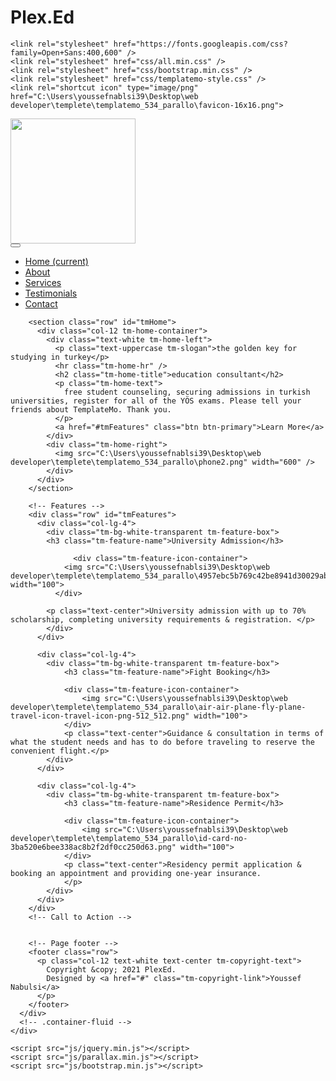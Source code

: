 # Plex.Ed
<!DOCTYPE html>
<html lang="en">
  <head>
    <meta charset="UTF-8" />
    <meta name="viewport" content="width=device-width, initial-scale=1.0" />
    <meta http-equiv="X-UA-Compatible" content="ie=edge" />
    <title>Plex.Ed</title>

    <link rel="stylesheet" href="https://fonts.googleapis.com/css?family=Open+Sans:400,600" />
    <link rel="stylesheet" href="css/all.min.css" />
    <link rel="stylesheet" href="css/bootstrap.min.css" />
    <link rel="stylesheet" href="css/templatemo-style.css" />
    <link rel="shortcut icon" type="image/png" href="C:\Users\youssefnablsi39\Desktop\web developer\templete\templatemo_534_parallo\favicon-16x16.png">
<!--
Parallo Template
https://templatemo.com/tm-534-parallo
-->
  </head>
  <body>
    <div class="parallax-window" data-parallax="scroll" data-image-src="img/bg-01.jpg">
      <div class="container-fluid">
        <div class="row tm-brand-row">
          <div class="col-lg-4 col-11">
<div class="tm-brand-container tm-bg-white-transparent">
              <img src="C:\Users\youssefnablsi39\Desktop\web developer\templete\templatemo_534_parallo\imageonline-co-whitebackgroundremoved.png" width="200">
              <div class="tm-brand-texts">
                <!--<h1 class="text-uppercase tm-brand-name">Plex.Ed</h1>
                <p class="small">Education services</p>-->
              </div>
            </div>
          </div>
          <div class="col-lg-8 col-1">
            <div class="tm-nav">
              <nav class="navbar navbar-expand-lg navbar-light tm-bg-white-transparent tm-navbar">
                <button class="navbar-toggler" type="button"
                  data-toggle="collapse" data-target="#navbarNav"
                  aria-controls="navbarNav" aria-expanded="false" aria-label="Toggle navigation">
                  <span class="navbar-toggler-icon"></span>
                </button>
                <div class="collapse navbar-collapse" id="navbarNav">
                  <ul class="navbar-nav">
                    <li class="nav-item active">
                      <div class="tm-nav-link-highlight"></div>
                      <a class="nav-link" href="#">Home <span class="sr-only">(current)</span></a>
                    </li>
                    <li class="nav-item">
                      <div class="tm-nav-link-highlight"></div>
                      <a class="nav-link" href="about.html">About</a>
                    </li>
                    <li class="nav-item">
                      <div class="tm-nav-link-highlight"></div>
                      <a class="nav-link" href="services.html">Services</a>
                    </li>
                    <li class="nav-item">
                      <div class="tm-nav-link-highlight"></div>
                      <a class="nav-link" href="testimonials.html">Testimonials</a>
                    </li>
                    <li class="nav-item">
                      <div class="tm-nav-link-highlight"></div>
                      <a class="nav-link" href="contact.html">Contact</a>
                    </li>
                  </ul>
                </div>
              </nav>
            </div>
          </div>
        </div>

        <section class="row" id="tmHome">
          <div class="col-12 tm-home-container">
            <div class="text-white tm-home-left">
              <p class="text-uppercase tm-slogan">the golden key for studying in turkey</p>
              <hr class="tm-home-hr" />
              <h2 class="tm-home-title">education consultant</h2>
              <p class="tm-home-text">
                free student counseling, securing admissions in turkish universities, register for all of the YÖS exams. Please tell your friends about TemplateMo. Thank you.
              </p>
              <a href="#tmFeatures" class="btn btn-primary">Learn More</a>
            </div>
            <div class="tm-home-right">
              <img src="C:\Users\youssefnablsi39\Desktop\web developer\templete\templatemo_534_parallo\phone2.png" width="600" />
            </div>
          </div>
        </section>

        <!-- Features -->
        <div class="row" id="tmFeatures">
          <div class="col-lg-4">
            <div class="tm-bg-white-transparent tm-feature-box">
            <h3 class="tm-feature-name">University Admission</h3>

                  <div class="tm-feature-icon-container">
                <img src="C:\Users\youssefnablsi39\Desktop\web developer\templete\templatemo_534_parallo\4957ebc5b769c42be8941d30029ab984.ico" width="100">
              </div>

            <p class="text-center">University admission with up to 70% scholarship, completing university requirements & registration. </p>
            </div>
          </div>

          <div class="col-lg-4">
            <div class="tm-bg-white-transparent tm-feature-box">
                <h3 class="tm-feature-name">Fight Booking</h3>

                <div class="tm-feature-icon-container">
                    <img src="C:\Users\youssefnablsi39\Desktop\web developer\templete\templatemo_534_parallo\air-air-plane-fly-plane-travel-icon-travel-icon-png-512_512.png" width="100">
                </div>
                <p class="text-center">Guidance & consultation in terms of what the student needs and has to do before traveling to reserve the convenient flight.</p>
            </div>
          </div>

          <div class="col-lg-4">
            <div class="tm-bg-white-transparent tm-feature-box">
                <h3 class="tm-feature-name">Residence Permit</h3>

                <div class="tm-feature-icon-container">
                    <img src="C:\Users\youssefnablsi39\Desktop\web developer\templete\templatemo_534_parallo\id-card-no-3ba520e6bee338ac8b2f2df0cc250d63.png" width="100">
                </div>
                <p class="text-center">Residency permit application & booking an appointment and providing one-year insurance.
                </p>
            </div>
          </div>
        </div>
        <!-- Call to Action -->


        <!-- Page footer -->
        <footer class="row">
          <p class="col-12 text-white text-center tm-copyright-text">
            Copyright &copy; 2021 PlexEd.
            Designed by <a href="#" class="tm-copyright-link">Youssef Nabulsi</a>
          </p>
        </footer>
      </div>
      <!-- .container-fluid -->
    </div>

    <script src="js/jquery.min.js"></script>
    <script src="js/parallax.min.js"></script>
    <script src="js/bootstrap.min.js"></script>
  </body>
</html>
